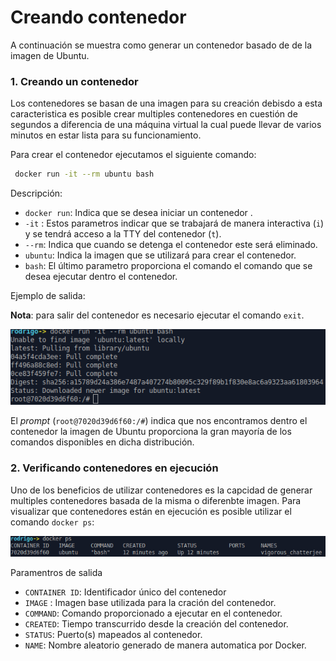 # Creando contenedor

A continuación se muestra como generar un contenedor basado de de la imagen de Ubuntu.

### 1. Creando un contenedor

Los contenedores se basan de una imagen para su creación debisdo a esta caracteristica es posible crear multiples contenedores en cuestión de segundos a diferencia de una máquina virtual la cual puede llevar de varios minutos en estar lista para su funcionamiento.

Para crear el contenedor ejecutamos el siguiente comando:


```bash
 docker run -it --rm ubuntu bash
 ```

Descripción:

- `docker run`: Indica que se desea iniciar un contenedor  .
- `-it` : Estos parametros indicar que se trabajará de manera interactiva (`i`) y se tendrá acceso a la TTY del contenedor (`t`).
- `--rm`: Indica que cuando se detenga el contenedor este será eliminado.
- `ubuntu`: Indica la imagen que se utilizará para crear el contenedor.
- `bash`:  El último parametro proporciona el comando el comando que se desea ejecutar dentro el contenedor.

Ejemplo de salida:

**Nota**: para salir del contenedor es necesario ejecutar el comando `exit`.

![run_ubuntu.png](miscellaneous/docker_run_ubuntu.png)

El *prompt* (`root@7020d39d6f60:/#`) indica que nos encontramos dentro el contenedor la imagen de Ubuntu proporciona la gran mayoría de los comandos disponibles en dicha distribución.


### 2. Verificando contenedores en ejecución

Uno de los beneficios de utilizar contenedores es la capcidad de generar multiples contenedores basada de la misma o diferenbte imagen.
Para visualizar que contenedores están en ejecución es posible utilizar el comando `docker ps`:


![docker_ps.png](miscellaneous/docker_ps.png)

Paramentros de salida

- `CONTAINER ID`: Identificador único del contenedor
- `IMAGE` : Imagen base utilizada para la cración del contenedor.
- `COMMAND`: Comando proporcionado a ejecutar en el contenedor.
- `CREATED`: Tiempo transcurrido desde la creación del contenedor.
- `STATUS`: Puerto(s) mapeados al contenedor.
- `NAME`: Nombre aleatorio generado de manera automatica por Docker.



